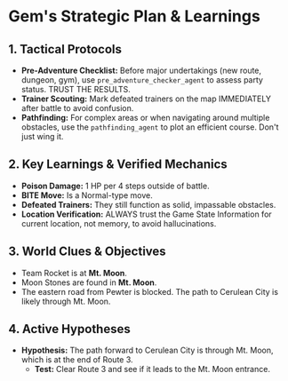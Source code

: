 # Gem's Strategic Plan & Learnings

## 1. Tactical Protocols
*   **Pre-Adventure Checklist:** Before major undertakings (new route, dungeon, gym), use `pre_adventure_checker_agent` to assess party status. TRUST THE RESULTS.
*   **Trainer Scouting:** Mark defeated trainers on the map IMMEDIATELY after battle to avoid confusion.
*   **Pathfinding:** For complex areas or when navigating around multiple obstacles, use the `pathfinding_agent` to plot an efficient course. Don't just wing it.

## 2. Key Learnings & Verified Mechanics
*   **Poison Damage:** 1 HP per 4 steps outside of battle.
*   **BITE Move:** Is a Normal-type move.
*   **Defeated Trainers:** They still function as solid, impassable obstacles.
*   **Location Verification:** ALWAYS trust the Game State Information for current location, not memory, to avoid hallucinations.

## 3. World Clues & Objectives
*   Team Rocket is at **Mt. Moon**.
*   Moon Stones are found in **Mt. Moon**.
*   The eastern road from Pewter is blocked. The path to Cerulean City is likely through Mt. Moon.

## 4. Active Hypotheses
*   **Hypothesis:** The path forward to Cerulean City is through Mt. Moon, which is at the end of Route 3.
    *   **Test:** Clear Route 3 and see if it leads to the Mt. Moon entrance.